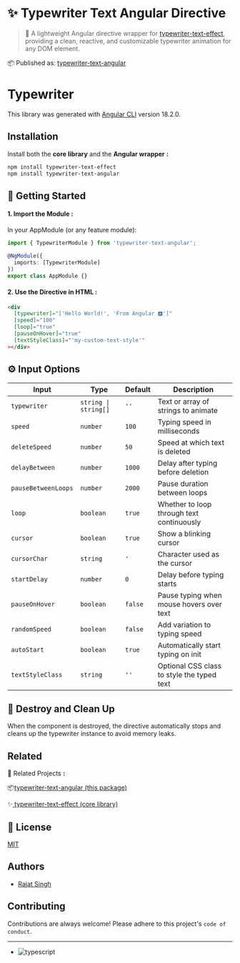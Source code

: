 
# ✨ Typewriter Text Angular Directive

> 🧩 A lightweight Angular directive wrapper for [typewriter-text-effect](https://www.npmjs.com/package/typewriter-text-effect), providing a clean, reactive, and customizable typewriter animation for any DOM element.

📦 Published as: [typewriter-text-angular](https://www.npmjs.com/package/typewriter-text-angular)

# Typewriter

This library was generated with [Angular CLI](https://github.com/angular/angular-cli) version 18.2.0.


## Installation

Install both the **core library** and the **Angular wrapper** **:**

```bash
npm install typewriter-text-effect
npm install typewriter-text-angular

```
    
    
## 🚀 Getting Started

#### 1. Import the Module :
In your AppModule (or any feature module):

```typescript
import { TypewriterModule } from 'typewriter-text-angular';

@NgModule({
  imports: [TypewriterModule]
})
export class AppModule {}

```

#### 2. Use the Directive in HTML :

```html
<div
  [typewriter]="['Hello World!', 'From Angular 🅰️']"
  [speed]="100"
  [loop]="true"
  [pauseOnHover]="true"
  [textStyleClass]="'my-custom-text-style'"
></div>

```

## ⚙️ Input Options

| Input               | Type               | Default     | Description                                             |
|--------------------|--------------------|-------------|---------------------------------------------------------|
| `typewriter`        | `string \| string[]` | `''`        | Text or array of strings to animate                     |
| `speed`             | `number`           | `100`       | Typing speed in milliseconds                            |
| `deleteSpeed`       | `number`           | `50`        | Speed at which text is deleted                          |
| `delayBetween`      | `number`           | `1000`      | Delay after typing before deletion                      |
| `pauseBetweenLoops` | `number`           | `2000`      | Pause duration between loops                            |
| `loop`              | `boolean`          | `true`      | Whether to loop through text continuously               |
| `cursor`            | `boolean`          | `true`      | Show a blinking cursor                                  |
| `cursorChar`        | `string`           | `'`         | Character used as the cursor                            |
| `startDelay`        | `number`           | `0`         | Delay before typing starts                              |
| `pauseOnHover`      | `boolean`          | `false`     | Pause typing when mouse hovers over text               |
| `randomSpeed`       | `boolean`          | `false`     | Add variation to typing speed                           |
| `autoStart`         | `boolean`          | `true`      | Automatically start typing on init                      |
| `textStyleClass`    | `string`           | `''`        | Optional CSS class to style the typed text              |


## 🧨 Destroy and Clean Up
When the component is destroyed, the directive automatically stops and cleans up the typewriter instance to avoid memory leaks.


## Related

🔗 Related Projects **:**

📦[typewriter-text-angular (this package)](https://www.npmjs.com/package/typewriter-text-angular)

✨[  typewriter-text-effect (core library)
](https://www.npmjs.com/package/typewriter-text-effect)


## 📜 License

[MIT](https://choosealicense.com/licenses/mit/)

## Authors

- [Rajat Singh](https://github.com/RajatSinghrs)


## Contributing

Contributions are always welcome!
Please adhere to this project's `code of conduct`.

---


- ![typescript](https://img.shields.io/badge/typed-TypeScript-blue)

